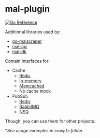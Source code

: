 # mal-plugin

[![Go Reference](https://pkg.go.dev/badge/github.com/rl404/mal-plugin.svg)](https://pkg.go.dev/github.com/rl404/mal-plugin)

Additional libraries used by:
- [go-malscraper](https://github.com/rl404/go-malscraper)
- [mal-api](https://github.com/rl404/mal-api)
- [mal-db](https://github.com/rl404/mal-db)

Contain interfaces for:
- Cache
  - [Redis](https://redis.io/)
  - [In-memory](https://github.com/allegro/bigcache)
  - [Memcached](https://memcached.org/)
  - No cache mock
- PubSub
  - [Redis](https://redis.io/)
  - [RabbitMQ](https://www.rabbitmq.com/)
  - [NSQ](https://nsq.io/)

Though, you can use them for other projects.

**See usage examples in `example` folder.*